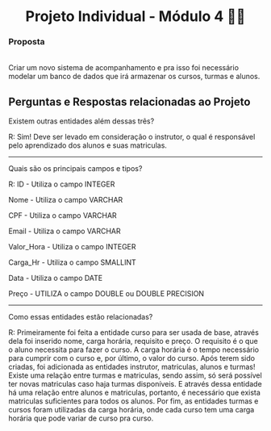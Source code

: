 <h1 align="center">Projeto Individual - Módulo 4 👩‍💻</h1>

<h3>Proposta</h3>
<div style="display: inline_block"><br>
Criar um novo sistema de acompanhamento e pra isso foi necessário modelar um banco de dados que irá armazenar os cursos, turmas e alunos.</div>

<h2>Perguntas e Respostas relacionadas ao Projeto</h2>
Existem outras entidades além dessas três?
<p>R: Sim! Deve ser levado em consideração o instrutor, o qual é responsável pelo aprendizado dos alunos e suas matriculas.
<br></p><hr>
<p>Quais são os principais campos e tipos?

R: ID - Utiliza o campo INTEGER 

Nome - Utiliza o campo VARCHAR

CPF - Utiliza o campo VARCHAR

Email - Utiliza o campo VARCHAR

Valor_Hora - Utiliza o campo INTEGER

Carga_Hr - Utiliza o campo SMALLINT

Data - Utiliza o campo DATE

Preço - UTILIZA o campo DOUBLE ou DOUBLE PRECISION
<br>
</p><hr>
<p>Como essas entidades estão relacionadas?

R: Primeiramente foi feita a entidade curso para ser usada de base, através dela foi inserido nome, carga horária, requisito e preço. O requisito é o que o aluno necessita para fazer o curso. A carga horária é o tempo necessário para cumprir com o curso e, por último, o valor do curso. Após terem sido criadas, foi adicionada as entidades instrutor, matriculas, alunos e turmas! Existe uma relação entre turmas e matriculas, sendo assim, só será possível ter novas matriculas caso haja turmas disponíveis. E através dessa entidade há uma relação entre alunos e matriculas, portanto, é necessário que exista matriculas suficientes para todos os alunos.
Por fim, as entidades turmas e cursos foram utilizadas da carga horária, onde cada curso tem uma carga horária que pode variar de curso pra curso.</p>
